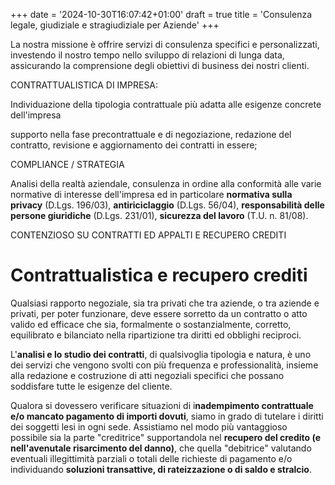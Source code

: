 +++
date = '2024-10-30T16:07:42+01:00'
draft = true
title = 'Consulenza legale, giudiziale e stragiudiziale per Aziende'
+++


La nostra missione è offrire servizi di consulenza specifici e
personalizzati, investendo il nostro tempo nello sviluppo di relazioni
di lunga data, assicurando la comprensione degli obiettivi di business
dei nostri clienti.

CONTRATTUALISTICA DI IMPRESA:

Individuazione della tipologia contrattuale più adatta alle esigenze
concrete dell'impresa

supporto nella fase precontrattuale e di negoziazione, redazione del
contratto, revisione e aggiornamento dei contratti in essere;

COMPLIANCE / STRATEGIA

Analisi della realtà aziendale, consulenza in ordine alla conformità
alle varie normative di interesse dell'impresa ed in particolare
**normativa sulla privacy** (D.Lgs. 196/03), **antiriciclaggio** (D.Lgs.
56/04), **responsabilità delle persone giuridiche** (D.Lgs. 231/01),
**sicurezza del lavoro** (T.U. n. 81/08).

CONTENZIOSO SU CONTRATTI ED APPALTI E RECUPERO CREDITI

Contrattualistica e recupero crediti
====================================

Qualsiasi rapporto negoziale, sia tra privati che tra aziende, o tra
aziende e privati, per poter funzionare, deve essere sorretto da un
contratto o atto valido ed efficace che sia, formalmente o
sostanzialmente, corretto, equilibrato e bilanciato nella ripartizione
tra diritti ed obblighi reciproci.

L'****analisi e lo studio dei contratti****, di qualsivoglia tipologia e
natura, è uno dei servizi che vengono svolti con più frequenza e
professionalità, insieme alla redazione e costruzione di atti negoziali
specifici che possano soddisfare tutte le esigenze del cliente.

Qualora si dovessero verificare situazioni di i****nadempimento
contrattuale e/o mancato pagamento di importi dovuti****, siamo in grado
di tutelare i diritti dei soggetti lesi in ogni sede. Assistiamo nel
modo più vantaggioso possibile sia la parte "creditrice" supportandola
nel ****recupero del credito (e nell'avenutale risarcimento del
danno)****, che quella "debitrice" valutando eventuali illegittimità
parziali o totali delle richieste di pagamento e/o
individuando ****soluzioni transattive, di rateizzazione o di saldo e
stralcio****.



